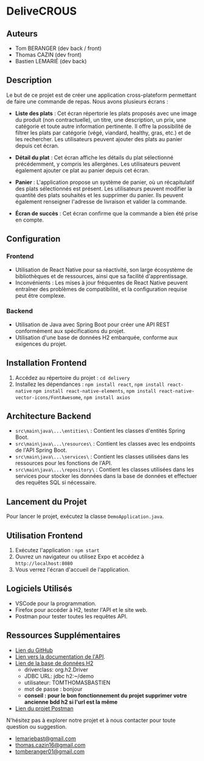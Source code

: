 # DeliveCROUS

## Auteurs
- Tom BERANGER (dev back / front)
- Thomas CAZIN (dev front)
- Bastien LEMARIÉ (dev back)

## Description
Le but de ce projet est de créer une application cross-plateform permettant de faire une commande de repas. Nous avons plusieurs écrans :

- **Liste des plats** : Cet écran répertorie les plats proposés avec une image du produit (non contractuelle), un titre, une description, un prix, une catégorie et toute autre information pertinente. Il offre la possibilité de filtrer les plats par catégorie (végé, viandard, healthy, gras, etc.) et de les rechercher. Les utilisateurs peuvent ajouter des plats au panier depuis cet écran.

- **Détail du plat** : Cet écran affiche les détails du plat sélectionné précédemment, y compris les allergènes. Les utilisateurs peuvent également ajouter ce plat au panier depuis cet écran.

- **Panier** : L'application propose un système de panier, où un récapitulatif des plats sélectionnés est présent. Les utilisateurs peuvent modifier la quantité des plats souhaités et les supprimer du panier. Ils peuvent également renseigner l'adresse de livraison et valider la commande.

- **Écran de succès** : Cet écran confirme que la commande a bien été prise en compte.

## Configuration

### Frontend
- Utilisation de React Native pour sa réactivité, son large écosystème de bibliothèques et de ressources, ainsi que sa facilité d'apprentissage.
- Inconvénients : Les mises à jour fréquentes de React Native peuvent entraîner des problèmes de compatibilité, et la configuration requise peut être complexe.

### Backend
- Utilisation de Java avec Spring Boot pour créer une API REST conformément aux spécifications du projet.
- Utilisation d'une base de données H2 embarquée, conforme aux exigences du projet.

## Installation Frontend
1. Accédez au répertoire du projet : `cd delivery`
2. Installez les dépendances : `npm install react`, `npm install react-native` `npm install react-native-elements`, `npm install react-native-vector-icons/FontAwesome`, `npm install axios`

## Architecture Backend
- `src\main\java\...\entities\` : Contient les classes d'entités Spring Boot.
- `src\main\java\...\resources\` : Contient les classes avec les endpoints de l'API Spring Boot.
- `src\main\java\...\services\` : Contient les classes utilisées dans les ressources pour les fonctions de l'API.
- `src\main\java\...\repository\` : Contient les classes utilisées dans les services pour stocker les données dans la base de données et effectuer des requêtes SQL si nécessaire.

## Lancement du Projet
Pour lancer le projet, exécutez la classe `DemoApplication.java`.

## Utilisation Frontend
1. Exécutez l'application : `npm start`
2. Ouvrez un navigateur ou utilisez Expo et accédez à `http://localhost:8080`
3. Vous verrez l'écran d'accueil de l'application.

## Logiciels Utilisés
- VSCode pour la programmation.
- Firefox pour accéder à H2, tester l'API et le site web.
- Postman pour tester toutes les requêtes API.

## Ressources Supplémentaires
- [Lien du GitHub](https://github.com/orgs/framework-ttb/)
- [Lien vers la documentation de l'API](http://localhost:8080/swagger-ui/index.html#/).
- [Lien de la base de données H2](http://localhost:8080/h2/)
  - driverclass: org.h2.Driver
  - JDBC URL: jdbc h2:~/demo
  - utilisateur: TOMTHOMASBASTIEN
  - mot de passe : bonjour
  - **conseil : pour le bon fonctionnement du projet supprimer votre ancienne bdd h2 si l'url est la même**
- [Lien du projet Postman](https://delivecrous.postman.co/workspace/New-Team-Workspace~26a00c14-d4b7-4683-b4c8-0b008900cf41/collection/29512453-3f0e4334-75a6-41f3-8e50-223888663dac?action=share&creator=29512453)

N'hésitez pas à explorer notre projet et à nous contacter pour toute question ou suggestion.
- lemariebast@gmail.com
- thomas.cazin16@gmail.com
- tomberanger01@gmail.com

